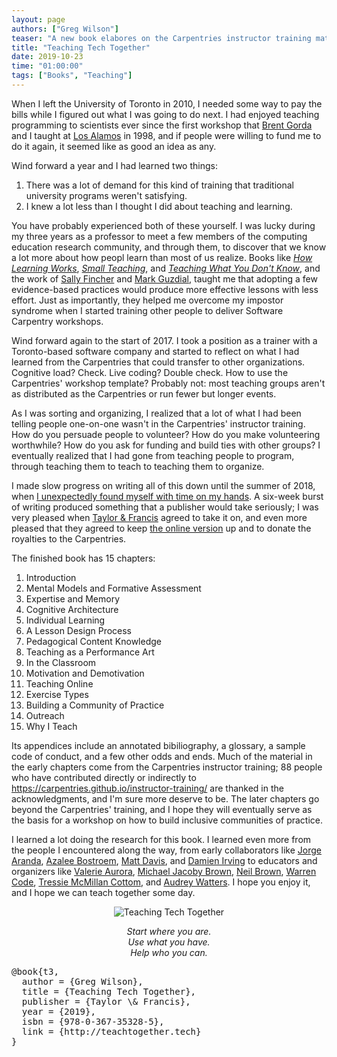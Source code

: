 ```yaml
---
layout: page
authors: ["Greg Wilson"]
teaser: "A new book elabores on the Carpentries instructor training material and more."
title: "Teaching Tech Together"
date: 2019-10-23
time: "01:00:00"
tags: ["Books", "Teaching"]
---
```


When I left the University of Toronto in 2010,
I needed some way to pay the bills while I figured out what I was going to do next.
I had enjoyed teaching programming to scientists ever since
the first workshop that [Brent Gorda][bgorda] and I taught at [Los Alamos][lanl] in 1998,
and if people were willing to fund me to do it again,
it seemed like as good an idea as any.

Wind forward a year and I had learned two things:

1.  There was a lot of demand for this kind of training that traditional university programs weren't satisfying.
2.  I knew a lot less than I thought I did about teaching and learning.

You have probably experienced both of these yourself.
I was lucky during my three years as a professor to meet a few members of the computing education research community,
and through them,
to discover that we know a lot more about how peopl learn than most of us realize.
Books like [*How Learning Works*][hlw], [*Small Teaching*][small], and [*Teaching What You Don't Know*][twydk],
and the work of [Sally Fincher][fincher] and [Mark Guzdial][guzdial],
taught me that adopting a few evidence-based practices would produce more effective lessons with less effort.
Just as importantly,
they helped me overcome my impostor syndrome
when I started training other people to deliver Software Carpentry workshops.

Wind forward again to the start of 2017.
I took a position as a trainer with a Toronto-based software company
and started to reflect on what I had learned from the Carpentries
that could transfer to other organizations.
Cognitive load? Check.
Live coding? Double check.
How to use the Carpentries' workshop template?
Probably not:
most teaching groups aren't as distributed as the Carpentries
or run fewer but longer events.

As I was sorting and organizing,
I realized that a lot of what I had been telling people one-on-one
wasn't in the Carpentries' instructor training.
How do you persuade people to volunteer?
How do you make volunteering worthwhile?
How do you ask for funding and build ties with other groups?
I eventually realized that I had gone from teaching people to program,
through teaching them to teach
to teaching them to organize.

I made slow progress on writing all of this down until the summer of 2018,
when [I unexpectedly found myself with time on my hands][buzzfeed].
A six-week burst of writing produced something that a publisher would take seriously;
I was very pleased when [Taylor & Francis][tf] agreed to take it on,
and even more pleased that they agreed to keep [the online version][t3] up
and to donate the royalties to the Carpentries.

The finished book has 15 chapters:

1.  Introduction
1.  Mental Models and Formative Assessment
1.  Expertise and Memory
1.  Cognitive Architecture
1.  Individual Learning
1.  A Lesson Design Process
1.  Pedagogical Content Knowledge
1.  Teaching as a Performance Art
1.  In the Classroom
1.  Motivation and Demotivation
1.  Teaching Online
1.  Exercise Types
1.  Building a Community of Practice
1.  Outreach
1.  Why I Teach

Its appendices include an annotated bibiliography,
a glossary,
a sample code of conduct,
and a few other odds and ends.
Much of the material in the early chapters come from the Carpentries instructor training;
88 people who have contributed directly or indirectly to <https://carpentries.github.io/instructor-training/>
are thanked in the acknowledgments,
and I'm sure more deserve to be.
The later chapters go beyond the Carpentries' training,
and I hope they will eventually serve as the basis for a workshop on how to build inclusive communities of practice.

I learned a lot doing the research for this book.
I learned even more from the people I encountered along the way,
from early collaborators like
[Jorge Aranda][aranda],
[Azalee Bostroem][bostroem],
[Matt Davis][davis],
and [Damien Irving][irving]
to educators and organizers like
[Valerie Aurora][aurora],
[Michael Jacoby Brown][brown-mj],
[Neil Brown][brown-n],
[Warren Code][code],
[Tressie McMillan Cottom][cottom],
and [Audrey Watters][watters].
I hope you enjoy it,
and I hope we can teach together some day.

<div align="center">
  <p>
    <img src="{{ site.urlimg }}/blog/2019/10/teaching-tech-together.png" alt="Teaching Tech Together"/>
  </p>
  <p>
    <em>
      Start where you are.<br/>
      Use what you have.<br/>
      Help who you can.
    </em>
  </p>
</div>

<pre>
@book{t3,
  author = {Greg Wilson},
  title = {Teaching Tech Together},
  publisher = {Taylor \& Francis},
  year = {2019},
  isbn = {978-0-367-35328-5},
  link = {http://teachtogether.tech}
}
</pre>

[aranda]: https://www.linkedin.com/in/yorchopolis/
[aurora]: https://valerieaurora.org/
[bgorda]: https://www.linkedin.com/in/bgorda/
[bostroem]: https://abostroem.wixsite.com/home
[brown-mj]: http://michaeljacobybrown.com/
[brown-n]: https://www.twistedsquare.com/
[buzzfeed]: https://www.buzzfeednews.com/article/daveyalba/datacamp-sexual-harassment-metoo-tech-startup
[code]: https://www.linkedin.com/in/warcode/
[cottom]: https://tressiemc.com/
[davis]: https://penandpants.com/
[fincher]: https://www.cs.kent.ac.uk/people/staff/saf/
[guzdial]: https://computinged.wordpress.com/
[hlw]: https://www.worldcat.org/title/how-learning-works-seven-research-based-principles-for-smart-teaching/oclc/1087867860
[irving]: https://drclimate.wordpress.com/
[lanl]: https://lanl.gov/
[license]: https://creativecommons.org/licenses/by-nc/4.0/
[shopify]: http://third-bit.com/2018/05/06/cigarettes-and-shopify.html
[small]: https://www.worldcat.org/title/small-teaching-everyday-lessons-from-the-science-of-learning/oclc/951245634
[t3]: http://teachtogether.tech
[tf]: https://taylorandfrancis.com/
[twydk]: https://www.worldcat.org/title/teaching-what-you-dont-know/oclc/806492013
[watters]: http://audreywatters.com/
